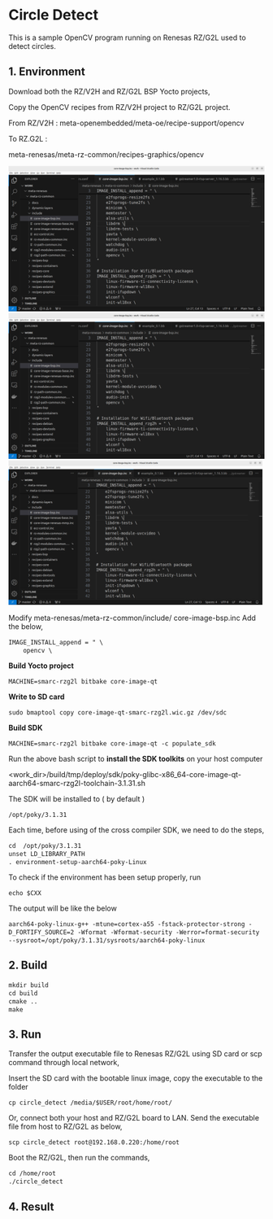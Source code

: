 # Circle Detect

This is a sample OpenCV program running on Renesas RZ/G2L used to detect circles. 

## 1. Environment

Download both the RZ/V2H and RZ/G2L BSP Yocto projects, 
 
Copy the OpenCV recipes from RZ/V2H project to RZ/G2L project. 

From RZ/V2H : meta-openembedded/meta-oe/recipe-support/opencv

To RZ.G2L : 

meta-renesas/meta-rz-common/recipes-graphics/opencv

![](https://github.com/yourskc/circle_detect/blob/main/images/ImageInstallAppend.png?raw=true)
![](images/ImageInstallAppend.png?raw=true)
<img src="https://github.com/yourskc/circle_detect/blob/main/images/ImageInstallAppend.png" width="500px">

Modify meta-renesas/meta-rz-common/include/
core-image-bsp.inc 
Add the below, 
```
IMAGE_INSTALL_append = " \
    opencv \
```


**Build Yocto project**

```
MACHINE=smarc-rzg2l bitbake core-image-qt
```

**Write to SD card**

```
sudo bmaptool copy core-image-qt-smarc-rzg2l.wic.gz /dev/sdc
```

**Build SDK**

```
MACHINE=smarc-rzg2l bitbake core-image-qt -c populate_sdk
```

Run the above bash script to **install the SDK toolkits** on your host computer

<work_dir>/build/tmp/deploy/sdk/poky-glibc-x86_64-core-image-qt-aarch64-smarc-rzg2l-toolchain-3.1.31.sh

The SDK will be installed to ( by default ) 

```
/opt/poky/3.1.31
```

Each time, before using of the cross compiler SDK, we need to 
do the steps,

```
cd  /opt/poky/3.1.31
unset LD_LIBRARY_PATH
. environment-setup-aarch64-poky-Linux
```

To check if the environment has been setup properly, run
```
echo $CXX
```
The output will be like the below
```
aarch64-poky-linux-g++ -mtune=cortex-a55 -fstack-protector-strong -D_FORTIFY_SOURCE=2 -Wformat -Wformat-security -Werror=format-security --sysroot=/opt/poky/3.1.31/sysroots/aarch64-poky-linux

```

## 2. Build

```
mkdir build
cd build
cmake ..
make 
```

## 3. Run

Transfer the output executable file to Renesas RZ/G2L using SD card or scp command through local network,

Insert the SD card with the bootable linux image, copy the executable to the folder

```
cp circle_detect /media/$USER/root/home/root/
```

Or, connect both your host and RZ/G2L board to LAN. 
Send the executable file from host to RZ/G2L as below,  

```
scp circle_detect root@192.168.0.220:/home/root
```

Boot the RZ/G2L, then run the commands, 

```
cd /home/root
./circle_detect
```
## 4. Result 




